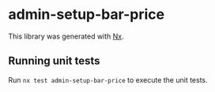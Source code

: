 # admin-setup-bar-price

This library was generated with [Nx](https://nx.dev).

## Running unit tests

Run `nx test admin-setup-bar-price` to execute the unit tests.
